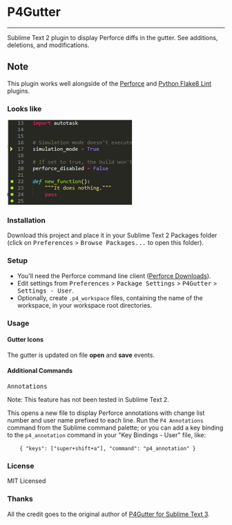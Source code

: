 # P4Gutter
----------

Sublime Text 2 plugin to display Perforce diffs in the gutter. See additions, deletions, and modifications.

## Note

This plugin works well alongside of the [Perforce](https://github.com/ericmartel/Sublime-Text-2-Perforce-Plugin) and [Python Flake8 Lint](https://github.com/dreadatour/Flake8Lint) plugins.

### Looks like
![screenshot](screenshot.png)


### Installation
Download this project and place it in your Sublime Text 2 Packages folder (click on <kbd>Preferences</kbd> > <kbd>Browse Packages...</kbd> to open this folder).


### Setup
* You'll need the Perforce command line client ([Perforce Downloads](http://www.perforce.com/downloads/Perforce/Customer)).
* Edit settings from <kbd>Preferences</kbd> > <kbd>Package Settings</kbd> > <kbd>P4Gutter</kbd> > <kbd>Settings - User</kbd>.
* Optionally, create ```.p4_workspace``` files, containing the name of the workspace, in your workspace root directories.


### Usage
#### Gutter Icons
The gutter is updated on file **open** and **save** events.

#### Additional Commands
<kbd>Annotations</kbd><br>

Note: This feature has not been tested in Sublime Text 2.

This opens a new file to display Perforce annotations with change list number and user name prefixed to each line.
Run the ```P4 Annotations``` command from the Sublime command palette;
or you can add a key binding to the ```p4_annotation``` command in your "Key Bindings - User" file, like:

```
    { "keys": ["super+shift+a"], "command": "p4_annotation" }
```


### License
MIT Licensed


### Thanks
All the credit goes to the original author of [P4Gutter for Sublime Text 3](https://github.com/daumiller/P4Gutter).
